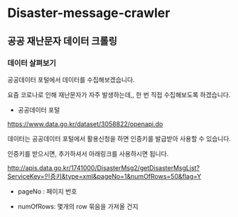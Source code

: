 # Disaster-message-crawler

## 공공 재난문자 데이터 크롤링

### 데이터 살펴보기

공공데이터 포털에서 데이터를 수집해보겠습니다.

요즘 코로나로 인해 재난문자가 자주 발생하는데,, 한 번 직접 수집해보도록 하겠습니다.

 

* 공공데이터 포털

https://www.data.go.kr/dataset/3058822/openapi.do

데이터는 공공데이터 포털에서 활용신청을 하면 인증키를 발급받아 사용할 수 있습니다.

인증키를 받으시면, 추가하셔서 아래링크를 사용하시면 됩니다.

http://apis.data.go.kr/1741000/DisasterMsg2/getDisasterMsgList?ServiceKey=인증키&type=xml&pageNo=1&numOfRows=50&flag=Y


* pageNo : 페이지 번호

* numOfRows: 몇개의 row 묶음을 가져올 건지

 

